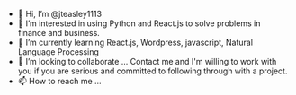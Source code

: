 - 👋 Hi, I’m @jteasley1113
- 👀 I’m interested in using Python and React.js to solve problems in finance and business.  
- 🌱 I’m currently learning React.js, Wordpress, javascript, Natural Language Processing
- 💞️ I’m looking to collaborate ... Contact me and I'm willing to work with you if you are serious and committed to following through with a project.
- 📫 How to reach me ...

<!---
jteasley1113/jteasley1113 is a ✨ special ✨ repository because its `README.md` (this file) appears on your GitHub profile.
You can click the Preview link to take a look at your changes.
--->
